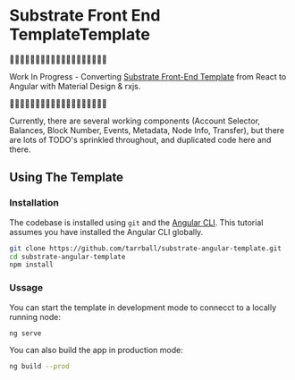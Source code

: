 # Substrate Front End TemplateTemplate

🚧🚧🚧🚧🚧🚧🚧🚧🚧🚧🚧🚧🚧🚧🚧🚧🚧🚧🚧

Work In Progress - Converting [Substrate Front-End Template](https://github.com/substrate-developer-hub/substrate-front-end-template) from React to Angular with Material Design & rxjs.

🚧🚧🚧🚧🚧🚧🚧🚧🚧🚧🚧🚧🚧🚧🚧🚧🚧🚧🚧

Currently, there are several working components (Account Selector, Balances, Block Number, Events, Metadata, Node Info, Transfer), but there are lots of TODO's sprinkled throughout, and duplicated code here and there.

## Using The Template

### Installation

The codebase is installed using `git` and the [Angular CLI](https://angular.io/cli). This tutorial assumes you have installed the Angular CLI globally.

```sh
git clone https://github.com/tarrball/substrate-angular-template.git
cd substrate-angular-template
npm install
```

### Ussage

You can start the template in development mode to connecct to a locally running node:

```sh
ng serve
```

You can also build the app in production mode:

```sh
ng build --prod
```
